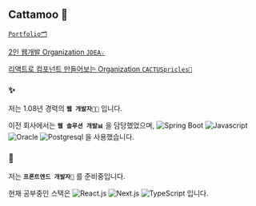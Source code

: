## Cattamoo 🤗

[`Portfolio🗂️`](https://cattamoo.github.io/portfolio)

[2인 웹개발 Organization `JDEA💡`](https://github.com/j-dea)

[리액트로 컴포넌트 만들어보는 Organization `CACTUSpricles🌵`](https://github.com/cactusprickles)

### ✨
저는 1.08년 경력의 **`웹 개발자👩‍💻`** 입니다.

이전 회사에서는 **`웹 솔루션 개발📊`** 을 담당했었으며,
![Spring Boot](https://img.shields.io/badge/-Spring-6db33f?style=flat-square&logo=spring&logoColor=ffffff)
![Javascript](https://img.shields.io/badge/-Javascript-f7df1e?style=flat-square&logo=javascript&logoColor=ffffff)
![Oracle](https://img.shields.io/badge/-Oracle-c74634?style=flat-square&logo=oracle&logoColor=ffffff)
![Postgresql](https://img.shields.io/badge/-Postgresql-336791?style=flat-square&logo=postgresql&logoColor=ffffff)
을 사용했습니다.


### 🌱

저는 **`프론트엔드 개발자🎨`** 를 준비중입니다.

현재 공부중인 스택은
![React.js](https://img.shields.io/badge/-React.js-61dafb?style=flat-square&logo=react&logoColor=ffffff)
![Next.js](https://img.shields.io/badge/-Next.js-000000?style=flat-square&logo=next.js&logoColor=ffffff)
![TypeScript](https://img.shields.io/badge/-TypeScript-3178c6?style=flat-square&logo=typescript&logoColor=ffffff)
입니다.


<!--

![HTML](https://img.shields.io/badge/-HTML-e34c26?style=flat-square&logo=HTML5&logoColor=ffffff)
![CSS](https://img.shields.io/badge/-CSS-264de4?style=flat-square&logo=CSS3&logoColor=ffffff)
![Javascript](https://img.shields.io/badge/-Javascript-f7df1e?style=flat-square&logo=javascript&logoColor=ffffff)
![React](https://img.shields.io/badge/-React-61dafb?style=flat-square&logo=react&logoColor=ffffff)
![Postgresql](https://img.shields.io/badge/-Postgresql-336791?style=flat-square&logo=postgresql&logoColor=ffffff)

**Cattamoo/Cattamoo** is a ✨ _special_ ✨ repository because its `README.md` (this file) appears on your GitHub profile.

Here are some ideas to get you started:

- 🔭 I’m currently working on ...
- 🌱 I’m currently learning ...
- 👯 I’m looking to collaborate on ...
- 🤔 I’m looking for help with ...
- 💬 Ask me about ...
- 📫 How to reach me: ...
- 😄 Pronouns: ...
- ⚡ Fun fact: ...
-->
